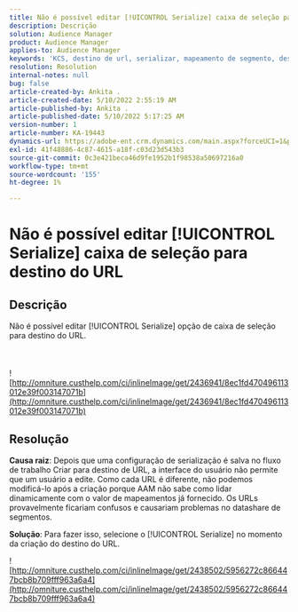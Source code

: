 ```yaml
---
title: Não é possível editar [!UICONTROL Serialize] caixa de seleção para destino do URL
description: Descrição
solution: Audience Manager
product: Audience Manager
applies-to: Audience Manager
keywords: 'KCS, destino de url, serializar, mapeamento de segmento, destino, '
resolution: Resolution
internal-notes: null
bug: false
article-created-by: Ankita .
article-created-date: 5/10/2022 2:55:19 AM
article-published-by: Ankita .
article-published-date: 5/10/2022 5:17:25 AM
version-number: 1
article-number: KA-19443
dynamics-url: https://adobe-ent.crm.dynamics.com/main.aspx?forceUCI=1&pagetype=entityrecord&etn=knowledgearticle&id=fe9af69d-0cd0-ec11-a7b5-0022480a8753
exl-id: 41f48886-4c87-4615-a18f-c03d23d543b3
source-git-commit: 0c3e421beca46d9fe1952b1f98538a50697216a0
workflow-type: tm+mt
source-wordcount: '155'
ht-degree: 1%

---
```


# Não é possível editar [!UICONTROL Serialize] caixa de seleção para destino do URL

## Descrição

Não é possível editar [!UICONTROL Serialize] opção de caixa de seleção para destino do URL.<br><br> <br><br>![http://omniture.custhelp.com/ci/inlineImage/get/2436941/8ec1fd470496113012e39f003147071b](http://omniture.custhelp.com/ci/inlineImage/get/2436941/8ec1fd470496113012e39f003147071b)

## Resolução


<b>Causa raiz</b>: Depois que uma configuração de serialização é salva no fluxo de trabalho Criar para destino de URL, a interface do usuário não permite que um usuário a edite. Como cada URL é diferente, não podemos modificá-lo após a criação porque AAM não sabe como lidar dinamicamente com o valor de mapeamentos já fornecido. Os URLs provavelmente ficariam confusos e causariam problemas no datashare de segmentos.

<b>Solução</b>: Para fazer isso, selecione o [!UICONTROL Serialize] no momento da criação do destino do URL.



![http://omniture.custhelp.com/ci/inlineImage/get/2438502/5956272c866447bcb8b709fff963a6a4](http://omniture.custhelp.com/ci/inlineImage/get/2438502/5956272c866447bcb8b709fff963a6a4)
